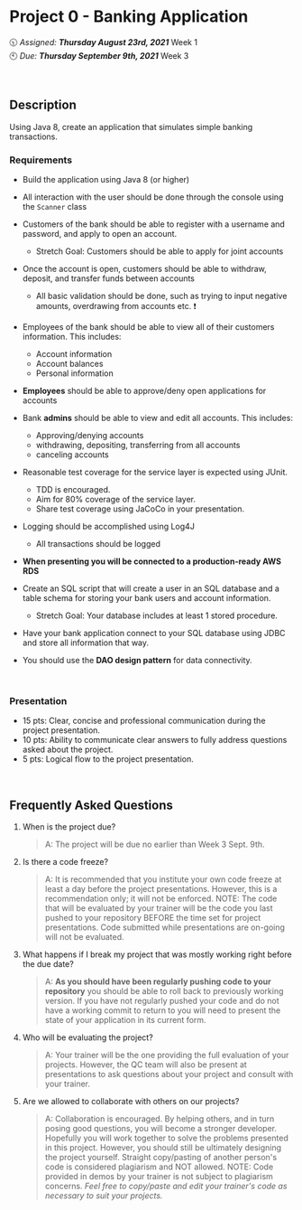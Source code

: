 # Project 0 - Banking Application
🕥 *Assigned: **Thursday August 23rd, 2021*** Week 1 <br>
🕙 *Due: **Thursday September 9th, 2021*** Week 3

<br>

## Description
Using Java 8, create an application that simulates simple banking transactions.

### Requirements
*	Build the application using Java 8 (or higher)

*	All interaction with the user should be done through the console using the `Scanner` class

*	Customers of the bank should be able to register with a username and password, and apply to open an account.
    * Stretch Goal: Customers should be able to apply for joint accounts

*	Once the account is open, customers should be able to withdraw, deposit, and transfer funds between accounts
    * All basic validation should be done, such as trying to input negative amounts, overdrawing from accounts etc. ❗

*	Employees of the bank should be able to view all of their customers information. This includes:
    * Account information
    * Account balances
    * Personal information

*	**Employees** should be able to approve/deny open applications for accounts

*	Bank **admins** should be able to view and edit all accounts. This includes:
    * Approving/denying accounts
    * withdrawing, depositing, transferring from all accounts
    * canceling accounts

*	Reasonable test coverage for the service layer is expected using JUnit.
    * TDD is encouraged.
    * Aim for 80% coverage of the service layer.
    * Share test coverage using JaCoCo in your presentation.

*	Logging should be accomplished using Log4J
    * All transactions should be logged

* **When presenting you will be connected to a production-ready AWS RDS**

* Create an SQL script that will create a user in an SQL database and a table schema for storing your bank users and account information.
   * Stretch Goal: Your database includes at least 1 stored procedure.
   
* Have your bank application connect to your SQL database using JDBC and store all information that way.

* You should use the **DAO design pattern** for data connectivity.

<br>

### Presentation
* 15 pts: Clear, concise and professional communication during the project presentation.
* 10 pts: Ability to communicate clear answers to fully address questions asked about the project. 
* 5 pts: Logical flow to the project presentation. 

<br>

## Frequently Asked Questions

1. When is the project due? 

    >A: The project will be due no earlier than Week 3 Sept. 9th. 

2. Is there a code freeze? 
    >A: It is recommended that you institute your own code freeze at least a day before the project presentations. However, this is a recommendation only; it will not be enforced. NOTE: The code that will be evaluated by your trainer will be the code you last pushed to your repository BEFORE the time set for project presentations. Code submitted while presentations are on-going will not be evaluated. 

3. What happens if I break my project that was mostly working right before the due date? 
    >A: **As you should have been regularly pushing code to your repository** you should be able to roll back to previously working version. If you have not regularly pushed your code and do not have a working commit to return to you will need to present the state of your application in its current form. 

4. Who will be evaluating the project? 
    >A: Your trainer will be the one providing the full evaluation of your projects. However, the QC team will also be present at presentations to ask questions about your project and consult with your trainer. 

5. Are we allowed to collaborate with others on our projects? 
    >A: Collaboration is encouraged. By helping others, and in turn posing good questions, you will become a stronger developer. Hopefully you will work together to solve the problems presented in this project.  However, you should still be ultimately designing the project yourself. Straight copy/pasting of another person's code is considered plagiarism and NOT allowed. NOTE: Code provided in demos by your trainer is not subject to plagiarism concerns. *Feel free to copy/paste and edit your trainer's code as necessary to suit your projects.*


